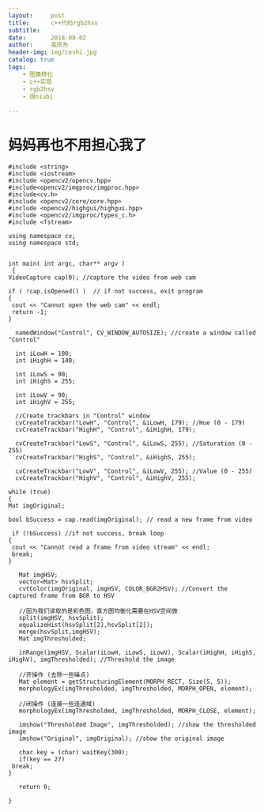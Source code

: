 ```yaml
---
layout:     post
title:      c++代码rgb2hsv
subtitle:   
date:       2018-08-02
author:     高庆东
header-img: img/ceshi.jpg
catalog: true
tags:
    - 图像转化
    - c++实现
    - rgb2hsv
    - 很niubi
    
---
```


# 妈妈再也不用担心我了

    #include <string>
    #include <iostream>
    #include <opencv2/opencv.hpp>
    #include<opencv2/imgproc/imgproc.hpp>
    #include<cv.h>
    #include <opencv2/core/core.hpp>
    #include <opencv2/highgui/highgui.hpp>
    #include <opencv2/imgproc/types_c.h>
    #include <fstream>  
    
    using namespace cv;
    using namespace std;
    
    
    int main( int argc, char** argv )
     {
    VideoCapture cap(0); //capture the video from web cam
    
    if ( !cap.isOpened() )  // if not success, exit program
    {
     cout << "Cannot open the web cam" << endl;
     return -1;
    }
    
      namedWindow("Control", CV_WINDOW_AUTOSIZE); //create a window called "Control"
    
      int iLowH = 100;
      int iHighH = 140;
    
      int iLowS = 90; 
      int iHighS = 255;
    
      int iLowV = 90;
      int iHighV = 255;
    
      //Create trackbars in "Control" window
      cvCreateTrackbar("LowH", "Control", &iLowH, 179); //Hue (0 - 179)
      cvCreateTrackbar("HighH", "Control", &iHighH, 179);
    
      cvCreateTrackbar("LowS", "Control", &iLowS, 255); //Saturation (0 - 255)
      cvCreateTrackbar("HighS", "Control", &iHighS, 255);
    
      cvCreateTrackbar("LowV", "Control", &iLowV, 255); //Value (0 - 255)
      cvCreateTrackbar("HighV", "Control", &iHighV, 255);
    
    while (true)
    {
    Mat imgOriginal;
    
    bool bSuccess = cap.read(imgOriginal); // read a new frame from video
    
     if (!bSuccess) //if not success, break loop
    {
     cout << "Cannot read a frame from video stream" << endl;
     break;
    }
    
       Mat imgHSV;
       vector<Mat> hsvSplit;
       cvtColor(imgOriginal, imgHSV, COLOR_BGR2HSV); //Convert the captured frame from BGR to HSV
    
       //因为我们读取的是彩色图，直方图均衡化需要在HSV空间做
       split(imgHSV, hsvSplit);
       equalizeHist(hsvSplit[2],hsvSplit[2]);
       merge(hsvSplit,imgHSV);
       Mat imgThresholded;
    
       inRange(imgHSV, Scalar(iLowH, iLowS, iLowV), Scalar(iHighH, iHighS, iHighV), imgThresholded); //Threshold the image
    
       //开操作 (去除一些噪点)
       Mat element = getStructuringElement(MORPH_RECT, Size(5, 5));
       morphologyEx(imgThresholded, imgThresholded, MORPH_OPEN, element);
    
       //闭操作 (连接一些连通域)
       morphologyEx(imgThresholded, imgThresholded, MORPH_CLOSE, element);
    
       imshow("Thresholded Image", imgThresholded); //show the thresholded image
       imshow("Original", imgOriginal); //show the original image
    
       char key = (char) waitKey(300);
       if(key == 27)
     break;
    }
    
       return 0;
    
    }